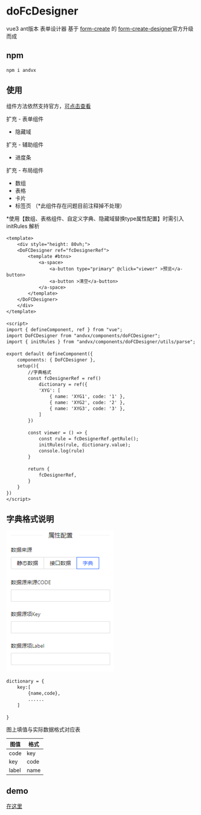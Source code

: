 #  doFcDesigner
vue3  ant版本 表单设计器 基于 [form-create](http://form-create.com/) 的 [form-create-designer](http://designer.form-create.com/guide/)官方升级而成 

## npm
```
npm i andvx
```

## 使用

组件方法依然支持官方，[可点击查看](http://designer.form-create.com/guide/api.html#getrule)

扩充 - 表单组件
- 隐藏域

扩充 - 辅助组件
- 进度条

扩充 - 布局组件
- 数组
- 表格
- 卡片
- 标签页  （*此组件存在问题目前注释掉不处理）

*使用【数组、表格组件、自定义字典、隐藏域替换type属性配置】时需引入 initRules 解析
```
<template>
    <div style="height: 80vh;">
    <DoFCDesigner ref="fcDesignerRef">
        <template #btns>
            <a-space>
                <a-button type="primary" @click="viewer" >预览</a-button>
                <a-button >清空</a-button>
            </a-space>
        </template>
    </DoFCDesigner>
    </div>
</template>

<script>
import { defineComponent, ref } from "vue";
import DoFCDesigner from "andvx/components/doFCDesigner";
import { initRules } from "andvx/components/doFCDesigner/utils/parse";

export default defineComponent({
    components: { DoFCDesigner },
    setup(){
        //字典格式
        const fcDesignerRef = ref()
            dictionary = ref({
            'XYG': [
                { name: 'XYG1', code: '1' },
                { name: 'XYG2', code: '2' },
                { name: 'XYG3', code: '3' },
            ]
        })

        const viewer = () => {            
            const rule = fcDesignerRef.getRule();
            initRules(rule, dictionary.value);
            console.log(rule)
        }

        return {
            fcDesignerRef,
        }
    }
})
</script>
```


## 字典格式说明
![字典格式](./assets/dictionary.png)

```
dictionary = {
    key:[
        {name,code},
        ......
    ]

}
```
图上填值与实际数据格式对应表

|  图值  | 格式  |
| ----  | ---- |
| code  | key   |
| key   | code  |
| label | name  |

## demo 

[在这里](../../src/views/form/fcDesigner.vue)